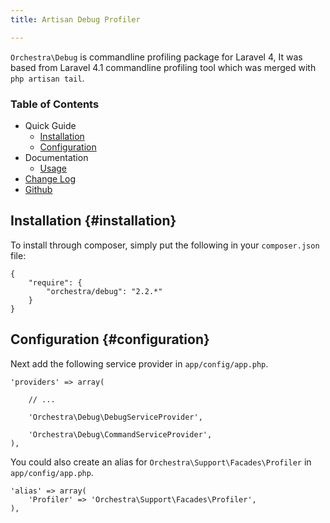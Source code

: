 ```yaml
---
title: Artisan Debug Profiler

---
```


`Orchestra\Debug` is commandline profiling package for Laravel 4, It was based from Laravel 4.1 commandline profiling tool which was merged with `php artisan tail`.

### Table of Contents

* Quick Guide
  - [Installation](#installation)
  - [Configuration](#configuration)
* Documentation
  - [Usage](/docs/2.2/components/debug/usage)
* [Change Log](/docs/2.2/components/debug/changes#v2-2)
* [Github](https://github.com/orchestral/debug)

## Installation {#installation}

To install through composer, simply put the following in your `composer.json` file:

	{
		"require": {
			"orchestra/debug": "2.2.*"
		}
	}

## Configuration {#configuration}

Next add the following service provider in `app/config/app.php`.

	'providers' => array(

		// ...

		'Orchestra\Debug\DebugServiceProvider',

		'Orchestra\Debug\CommandServiceProvider',
	),

You could also create an alias for `Orchestra\Support\Facades\Profiler` in `app/config/app.php`.

	'alias' => array(
		'Profiler' => 'Orchestra\Support\Facades\Profiler',
	),
